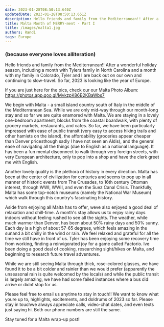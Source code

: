 ```yaml
---
date: 2023-01-28T08:50:13.640Z 
updatedDate: 2023-01-28T08:50:13.651Z
description: Hello friends and family from the Mediterranean!! After a wonderful holiday season, including a month with Tyler’s family in North Carolina and a month with my family in Colorado, Tyler and I are back out on our own and continuing to slow-travel. So far, 2023 is looking like the year of Europe.
title: Malta Month of MERRY-ment - Part I
title: /images/malta1.jpg
authors: Randi
tags: Europe
---
```

### (because everyone loves alliteration)



Hello friends and family from the Mediterranean!! After a wonderful holiday season, including a month with Tylers family in North Carolina and a month with my family in Colorado, Tyler and I are back out on our own and continuing to slow-travel. So far, 2023 is looking like the year of Europe.



If you are just here for the pics, check our our Malta Photo Album: <https://photos.app.goo.gl/MvkzpK86B2KBaWbs7>

We begin with Malta - a small island country south of Italy in the middle of the Mediterranean Sea. While we are only mid-way through our month-long stay and so far we are quite enamored with Malta. We are staying in a lovely one-bedroom apartment, blocks from the coastal boardwalk, with plenty of grocery markets, restaurants, and cafes. So far, we have been particularly impressed with ease of public transit (very easy to access hiking trails and other hamlets on the island), the affordability (groceries appear cheaper than Denver pricesthough sadly I have not seen an Aldis), and the general ease of navigating all the things (due to English as a national language). It has been a fun mental disconnect to walk through very foreign streets, with very European architecture, only to pop into a shop and have the clerk greet me with English.



Another lovely quality is the plethora of history in every direction. Malta has been at the center of civilization for centuries and seems to pop up in all manner of historic events from The Crusades, to 16th century Ottoman interest, through WWI, WWII, and even the Suez Canal Crisis. Thankfully, Malta has some top-notch museums (namely the National War Museum) which walk through this country's fascinating history.



Aside from enjoying all Malta has to offer, weve also enjoyed a good deal of relaxation and chill-time. A month's stay allows us to enjoy rainy days indoors without feeling rushed to see all the sights. The weather, while much warmer than Denver, has been about 50% rainy days and 50% sunny. Each day is a high of about 57-65 degrees, which feels amazing in the sunand a bit chilly in the wind or rain. We feel relaxed and grateful for all the time we still have in front of us. Tyler has been enjoying some recovery time from working, finding a reinvigorated joy for a game called Factorio. Ive been doing a good deal of cooking, researching sight/hikes on Malta, and beginning to research future travel adventures.



While we are still seeing Malta through thick, rose-colored glasses, we have found it to be a bit colder and rainier than we would prefer (apparently the unseasonal rain is quite welcomed by the locals) and while the public transit is largely amazing, we have had some failed instances where a bus did arrive or didnt stop for us.



Please feel free to email us anytime to stay in touch!! We want to know what youre up to, highlights, excitements, and doldrums of 2023 so far. Please stay in touchwe always appreciate calls, video-chat dates, and even texts just saying hi. Both our phone numbers are still the same.



Stay tuned for a Malta wrap-up post!